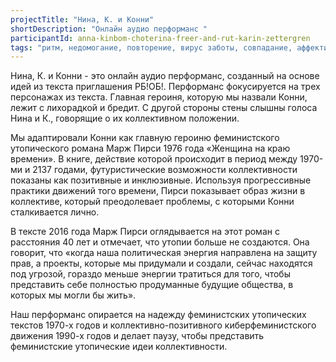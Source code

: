```yaml
---
projectTitle: "Нина, К. и Конни"
shortDescription: "Онлайн аудио перформанс "
participantId: anna-kinbom-choterina-freer-and-rut-karin-zettergren
tags: "ритм, недомогание, повторение, вирус заботы, совпадание, аффективный труд, контингентность, киберфеминизм, (взгляд) из будущего на настоящее, спекулятивный синтез, левая меланхолия"
---
```


Нина, К. и Конни - это онлайн аудио перформанс, созданный на основе идей из текста приглашения РБ!ОБ!. Перформанс фокусируется на трех персонажах из текста. Главная героиня, которую мы назвали Конни, лежит с лихорадкой и бредит. С другой стороны стены слышны голоса Нина и К., говорящие о их коллективном положении.

Мы адаптировали Конни как главную героиню феминистского утопического романа Марж Пирси 1976 года «Женщина на краю времени». В книге, действие которой происходит в период между 1970-ми и 2137 годами, футуристические возможности коллективности показаны как позитивные и инклюзивные. Используя прогрессивные практики движений того времени, Пирси показывает образ жизни в коллективе, который преодолевает проблемы, с которыми Конни сталкивается лично.

В тексте 2016 года Марж Пирси оглядывается на этот роман с расстояния 40 лет и отмечает, что утопии больше не создаются. Она говорит, что «когда наша политическая энергия направлена ​​на защиту прав, а проекты, которые мы придумали и создали, сейчас находятся под угрозой, гораздо меньше энергии тратиться для того, чтобы представить себе полностью продуманные будущие общества, в которых мы могли бы жить».

Наш перформанс опирается на надежду феминистских утопических текстов 1970-х годов и коллективно-позитивного киберфеминистского движения 1990-х годов и делает паузу, чтобы представить феминистские утопические идеи коллективности.
